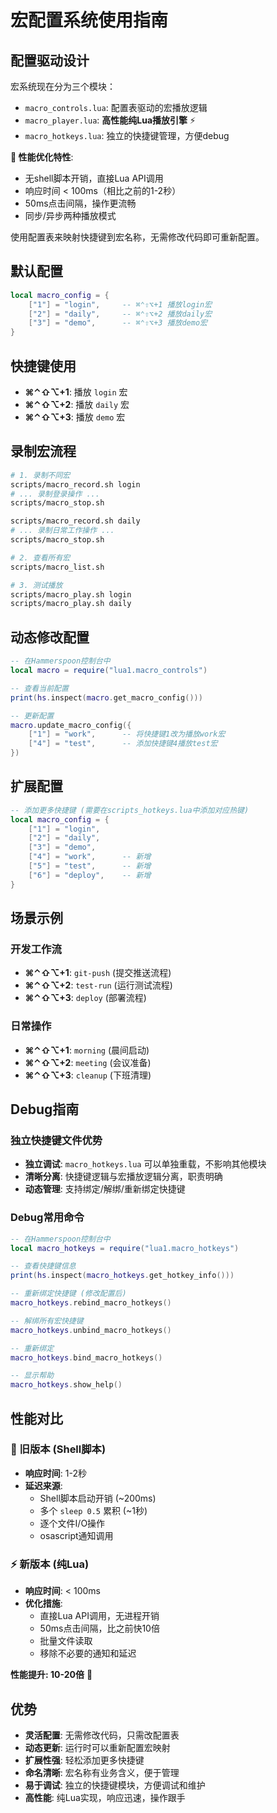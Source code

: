# 宏配置系统使用指南

## 配置驱动设计

宏系统现在分为三个模块：
- `macro_controls.lua`: 配置表驱动的宏播放逻辑
- `macro_player.lua`: **高性能纯Lua播放引擎** ⚡
- `macro_hotkeys.lua`: 独立的快捷键管理，方便debug

**🚀 性能优化特性**:
- 无shell脚本开销，直接Lua API调用
- 响应时间 < 100ms（相比之前的1-2秒）
- 50ms点击间隔，操作更流畅
- 同步/异步两种播放模式

使用配置表来映射快捷键到宏名称，无需修改代码即可重新配置。

## 默认配置

```lua
local macro_config = {
    ["1"] = "login",     -- ⌘⌃⇧⌥+1 播放login宏
    ["2"] = "daily",     -- ⌘⌃⇧⌥+2 播放daily宏  
    ["3"] = "demo",      -- ⌘⌃⇧⌥+3 播放demo宏
}
```

## 快捷键使用

- **⌘⌃⇧⌥+1**: 播放 `login` 宏
- **⌘⌃⇧⌥+2**: 播放 `daily` 宏
- **⌘⌃⇧⌥+3**: 播放 `demo` 宏

## 录制宏流程

```bash
# 1. 录制不同宏
scripts/macro_record.sh login
# ... 录制登录操作 ...
scripts/macro_stop.sh

scripts/macro_record.sh daily
# ... 录制日常工作操作 ...
scripts/macro_stop.sh

# 2. 查看所有宏
scripts/macro_list.sh

# 3. 测试播放
scripts/macro_play.sh login
scripts/macro_play.sh daily
```

## 动态修改配置

```lua
-- 在Hammerspoon控制台中
local macro = require("lua1.macro_controls")

-- 查看当前配置
print(hs.inspect(macro.get_macro_config()))

-- 更新配置
macro.update_macro_config({
    ["1"] = "work",      -- 将快捷键1改为播放work宏
    ["4"] = "test",      -- 添加快捷键4播放test宏
})
```

## 扩展配置

```lua
-- 添加更多快捷键 (需要在scripts_hotkeys.lua中添加对应热键)
local macro_config = {
    ["1"] = "login",
    ["2"] = "daily", 
    ["3"] = "demo",
    ["4"] = "work",      -- 新增
    ["5"] = "test",      -- 新增
    ["6"] = "deploy",    -- 新增
}
```

## 场景示例

### 开发工作流
- **⌘⌃⇧⌥+1**: `git-push` (提交推送流程)
- **⌘⌃⇧⌥+2**: `test-run` (运行测试流程)
- **⌘⌃⇧⌥+3**: `deploy` (部署流程)

### 日常操作
- **⌘⌃⇧⌥+1**: `morning` (晨间启动)
- **⌘⌃⇧⌥+2**: `meeting` (会议准备)
- **⌘⌃⇧⌥+3**: `cleanup` (下班清理)

## Debug指南

### 独立快捷键文件优势
- **独立调试**: `macro_hotkeys.lua` 可以单独重载，不影响其他模块
- **清晰分离**: 快捷键逻辑与宏播放逻辑分离，职责明确
- **动态管理**: 支持绑定/解绑/重新绑定快捷键

### Debug常用命令
```lua
-- 在Hammerspoon控制台中
local macro_hotkeys = require("lua1.macro_hotkeys")

-- 查看快捷键信息
print(hs.inspect(macro_hotkeys.get_hotkey_info()))

-- 重新绑定快捷键 (修改配置后)
macro_hotkeys.rebind_macro_hotkeys()

-- 解绑所有宏快捷键
macro_hotkeys.unbind_macro_hotkeys()

-- 重新绑定
macro_hotkeys.bind_macro_hotkeys()

-- 显示帮助
macro_hotkeys.show_help()
```

## 性能对比

### 🐌 旧版本 (Shell脚本)
- **响应时间**: 1-2秒
- **延迟来源**: 
  - Shell脚本启动开销 (~200ms)
  - 多个 `sleep 0.5` 累积 (~1秒)
  - 逐个文件I/O操作
  - osascript通知调用

### ⚡ 新版本 (纯Lua)
- **响应时间**: < 100ms
- **优化措施**:
  - 直接Lua API调用，无进程开销
  - 50ms点击间隔，比之前快10倍
  - 批量文件读取
  - 移除不必要的通知和延迟

**性能提升: 10-20倍** 🚀

## 优势

- **灵活配置**: 无需修改代码，只需改配置表
- **动态更新**: 运行时可以重新配置宏映射
- **扩展性强**: 轻松添加更多快捷键
- **命名清晰**: 宏名称有业务含义，便于管理
- **易于调试**: 独立的快捷键模块，方便调试和维护
- **高性能**: 纯Lua实现，响应迅速，操作跟手 